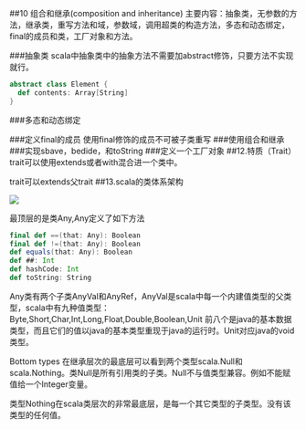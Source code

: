 ##10 组合和继承(composition and inheritance)
主要内容：抽象类，无参数的方法，继承类，重写方法和域，参数域，调用超类的构造方法，多态和动态绑定，final的成员和类，工厂对象和方法。


###抽象类
scala中抽象类中的抽象方法不需要加abstract修饰，只要方法不实现就行。
```scala
abstract class Element { 
  def contents: Array[String]
}
```
###多态和动态绑定
 
###定义final的成员
使用final修饰的成员不可被子类重写
###使用组合和继承
###实现sbave，bedide，和toString
###定义一个工厂对象
##12.特质（Trait）
trait可以使用extends或者with混合进一个类中。

trait可以extends父trait
##13.scala的类体系架构

![](http://7xawio.com1.z0.glb.clouddn.com/class-hierarchy-of-scala.png)

最顶层的是类Any,Any定义了如下方法
```scala
final def ==(that: Any): Boolean
final def !=(that: Any): Boolean
def equals(that: Any): Boolean
def ##: Int
def hashCode: Int
def toString: String
```

Any类有两个子类AnyVal和AnyRef，AnyVal是scala中每一个内建值类型的父类型，scala中有九种值类型：Byte,Short,Char,Int,Long,Float,Double,Boolean,Unit
前八个是java的基本数据类型，而且它们的值以java的基本类型重现于java的运行时。Unit对应java的void类型。

Bottom types
在继承层次的最底层可以看到两个类型scala.Null和scala.Nothing。类Null是所有引用类的子类。Null不与值类型兼容。例如不能赋值给一个Integer变量。

类型Nothing在scala类层次的非常最底层，是每一个其它类型的子类型。没有该类型的任何值。

